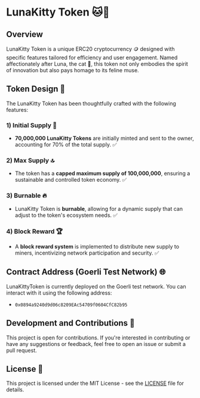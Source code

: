 # LunaKitty Token 🐱💫

## Overview
LunaKitty Token is a unique ERC20 cryptocurrency 🪙 designed with specific features tailored for efficiency and user engagement. Named affectionately after Luna, the cat 🐾, this token not only embodies the spirit of innovation but also pays homage to its feline muse.

## Token Design 🎨
The LunaKitty Token has been thoughtfully crafted with the following features:

### 1) Initial Supply 💼
- **70,000,000 LunaKitty Tokens** are initially minted and sent to the owner, accounting for 70% of the total supply. ✅

### 2) Max Supply 🔝
- The token has a **capped maximum supply of 100,000,000**, ensuring a sustainable and controlled token economy. ✅

### 3) Burnable 🔥
- LunaKitty Token is **burnable**, allowing for a dynamic supply that can adjust to the token's ecosystem needs. ✅

### 4) Block Reward 🏆
- A **block reward system** is implemented to distribute new supply to miners, incentivizing network participation and security. ✅

## Contract Address (Goerli Test Network) 🌐
LunaKittyToken is currently deployed on the Goerli test network. You can interact with it using the following address:
- `0x0894a9240d9d06c8209EAc54709f0604CfC82b95`

## Development and Contributions 👥
This project is open for contributions. If you're interested in contributing or have any suggestions or feedback, feel free to open an issue or submit a pull request.

## License 📜
This project is licensed under the MIT License - see the [LICENSE](LICENSE) file for details.